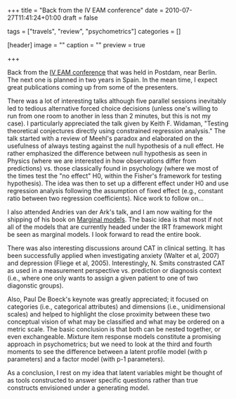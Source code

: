 +++
title = "Back from the IV EAM conference"
date = 2010-07-27T11:41:24+01:00
draft = false

tags = ["travels", "review", "psychometrics"]
categories = []

[header]
image = ""
caption = ""
preview = true

+++

Back from the [IV EAM conference][IV EAM conference] <i class="fa fa-chain-broken fa-1x"></i> that was held in Postdam, near Berlin. The next one is planned in two years in Spain. In the mean time, I expect great publications coming up from some of the presenters.

There was a lot of interesting talks although five parallel sessions inevitably led to tedious alternative forced choice decisions (unless one's willing to run from one room to another in less than 2 minutes, but this is not my case). I particularly appreciated the talk given by Keith F. Widaman, "Testing theoretical conjectures directly using constrained regression analysis." The talk started with a review of Meehl's paradox and elaborated on the usefulness of always testing against the null hypothesis of a null effect. He rather emphasized the difference between null hypothesis as seen in Physics (where we are interested in how observations differ from predictions) vs. those classically found in psychology (where we most of the times test the "no effect" H0, within the Fisher's framework for testing hypothesis). The idea was then to set up a different effect under H0 and use regression analysis following the assumption of fixed effect (e.g., constant ratio between two regression coefficients). Nice work to follow on...

I also attended Andries van der Ark's talk, and I am now waiting for the shipping of his book on [Marginal models][Marginal models]. The basic idea is that most if not all of the models that are currently headed under the IRT framework might be seen as marginal models. I look forward to read the entire book.

There was also interesting discussions around CAT in clinical setting. It has been successfully applied when investigating anxiety (Walter et al, 2007) and depression (Fliege et al, 2005). Interestingly, N. Smits constrasted CAT as used in a measurement perspective vs. prediction or diagnosis context (i.e., where one only wants to assign a given patient to one of two diagonstic groups).

Also, Paul De Boeck's keynote was greatly appreciated; it focused on categories (i.e., categorical attributes) and dimensions (i.e., unidimensional scales) and helped to highlight the close proximity between these two conceptual vision of what may be classified and what may be ordered on a metric scale. The basic conclusion is that both can be nested together, or even exchangeable. Mixture item response models constitute a promising approach in psychometrics; but we need to look at the third and fourth moments to see the difference between a latent profile model (with p parameters) and a factor model (with p-1 parameters).

As a conclusion, I rest on my idea that latent variables might be thought of as tools constructed to answer specific questions rather than true constructs envisioned under a generating model.


[IV EAM conference]: http://www.iqb.hu-berlin.de/veranst/EAM-SMABS
[Marginal models]: http://www.springer.com/statistics/statistical+theory+and+methods/book/978-0-387-09609-4
